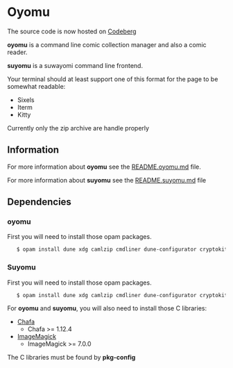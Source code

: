 # Oyomu

The source code is now hosted on [Codeberg](https://codeberg.org/EruEri/oyomu)

**oyomu** is a command line comic collection manager and also a comic reader.

**suyomu** is a suwayomi command line frontend. 

Your terminal should at least support one of this format for the page to be somewhat readable:
- Sixels
- Iterm
- Kitty

Currently only the zip archive are handle properly

## Information

For more information about **oyomu** see the [README.oyomu.md](README.oyomu.md) file.

For more information about **suyomu** see the [README.suyomu.md](README.suyomu.md) file


## Dependencies



### oyomu

First you will need to install those opam packages.
 ```sh
    $ opam install dune xdg camlzip cmdliner dune-configurator cryptokit yojson ppx_deriving_yojson
```

### Suyomu

First you will need to install those opam packages.
 ```sh
    $ opam install dune xdg camlzip cmdliner dune-configurator cryptokit yojson ppx_deriving_yojson ocurl base64
```

For **oyomu** and **suyomu**, you will also need to install those C libraries:
  - [Chafa](https://github.com/hpjansson/chafa)
    - Chafa >= 1.12.4
  - [ImageMagick](https://github.com/imagemagick/imagemagick)
    - ImageMagick >= 7.0.0
    
The C libraries must be found by **pkg-config**
